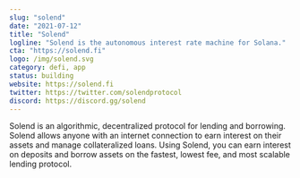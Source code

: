 ```yaml
---
slug: "solend"
date: "2021-07-12"
title: "Solend"
logline: "Solend is the autonomous interest rate machine for Solana."
cta: "https://solend.fi"
logo: /img/solend.svg
category: defi, app
status: building
website: https://solend.fi
twitter: https://twitter.com/solendprotocol
discord: https://discord.gg/solend
---
```


Solend is an algorithmic, decentralized protocol for lending and borrowing. Solend allows anyone with an internet connection to earn interest on their assets and manage collateralized loans. Using Solend, you can earn interest on deposits and borrow assets on the fastest, lowest fee, and most scalable lending protocol.
